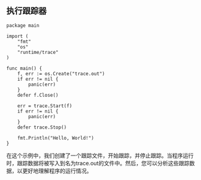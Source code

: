 
## 执行跟踪器

```golang
package main

import (
    "fmt"
    "os"
    "runtime/trace"
)

func main() {
    f, err := os.Create("trace.out")
    if err != nil {
        panic(err)
    }
    defer f.Close()

    err = trace.Start(f)
    if err != nil {
        panic(err)
    }
    defer trace.Stop()

    fmt.Println("Hello, World!")
}
```

在这个示例中，我们创建了一个跟踪文件，开始跟踪，并停止跟踪。当程序运行时，跟踪数据将被写入到名为trace.out的文件中。然后，您可以分析这些跟踪数据，以更好地理解程序的运行情况。


